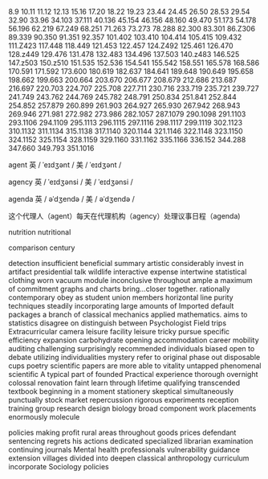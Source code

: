 8.9
10.11
11.12
12.13
15.16
17.20
18.22
19.23
23.44
24.45
26.50
28.53
29.54
32.90
33.96
34.103
37.111
40.136
45.154
46.156
48.160
49.470
51.173
54.178
56.196
62.219
67.249
68.251
71.263
73.273
78.288
82.300
83.301
86.Z306
89.339
90.350
91.351
92.357
101.402
103.410
104.414
105.415
109.432
111.Z423
117.448
118.449
121.453
122.457
124.Z492
125.461
126.470
128.z449
129.476
131.478
132.483
134.496
137.503
140.z483
146.525
147.z503
150.z510
151.535
152.536
154.541
155.542
158.551
165.578
168.586
170.591
171.592
173.600
180.619
182.637
184.641
189.648
190.649
195.658
198.662
199.663
200.664
203.670
206.677
208.679
212.686
213.687
216.697
220.703
224.707
225.708
227.711
230.716
233.719
235.721
239.727
241.749
243.762
244.769
245.782
248.791
250.834
251.841
252.844
254.852
257.879
260.899
261.903
264.927
265.930
267.942
268.943
269.946
271.981
272.982
273.986 
282.1057
287.1079
290.1098
291.1103
293.1106
294.1109
295.1113
296.1115
297.1116
298.1117
299.1119
302.1123
310.1132
311.1134
315.1138
317.1140
320.1144
321.1146
322.1148
323.1150
324.1152
325.1154
328.1159
329.1160
331.1162
335.1166
336.152
344.288
347.660
349.793
351.1016

agent
英
/ ˈeɪdʒənt /
美
/ ˈeɪdʒənt /

agency
英
/ ˈeɪdʒənsi /
美
/ ˈeɪdʒənsi /

agenda
英
/ əˈdʒendə /
美
/ əˈdʒendə /

这个代理人（agent）每天在代理机构（agency）处理议事日程（agenda)

nutrition
nutritional

comparison
century

detection
insufficient
beneficial
summary
artistic
considerably
invest in
artifact
presidential
talk
wildlife
interactive
expense
intertwine
statistical
clothing
worn
vacuum
module
inconclusive
throughout
ample
a maximum of
commitment
graphs and charts
bring...closer together.
rationally
contemporary
obey
as student union members
horizontal line
purity
techniques
steadily
incorporating
large amounts of
Imported default packages
a branch of
classical mechanics
applied mathematics.
aims to
statistics
disagree on
distinguish between
Psychologist
Field trips
Extracurricular
camera
leisure facility
leisure
tricky
pursue
specific
efficiency
expansion
carbohydrate
opening
accommodation
career mobility
auditing
challenging
surprisingly
recommended
individuals
biased
open to debate
utilizing
individualities
mystery
refer to
original
phase out
disposable cups
poetry
scientific papers
are more able to
vitality
untapped
phenomenal
scientific
A typical part of
founded
Practical experience
thorough
overnight
colossal
renovation
faint
learn through
lifetime
qualifying
transcended
textbook
beginning
in a moment
stationery
skeptical
simultaneously
punctually
stock market
repercussion
rigorous experiments
reception
training
group research design
biology
broad
component
work placements
enormously
molecule

policies
making profit
rural areas
throughout
goods prices
defendant
sentencing
regrets his actions
dedicated specialized librarian
examination
continuing
journals
Mental health professionals
vulnerability
guidance
extension
villages
divided into
deepen
classical
anthropology
curriculum
incorporate
Sociology policies
